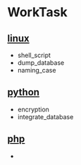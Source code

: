 # WorkTask
## [linux](https://github.com/seokWoni/TaskUtils/tree/main/linux)
* shell_script
* dump_database
* naming_case
## [python](https://github.com/seokWoni/TaskUtils/tree/main/python)
* encryption
* integrate_database
## [php](https://github.com/seokWoni/TaskUtils/tree/main/php)
*
